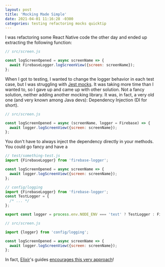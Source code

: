 ```yaml
---
layout: post
title: 'Mocking Made Simple'
date: 2021-04-01 11:16:28 -0300
categories: testing refactoring mocks quicktip
---
```


I was refactoring some React Native code the other day and ended up extracting the following
function:

```js
// src/screen.js

const logScreenOpened = async screenName => {
  await FirebaseLogger.logScreenView({screen: screenName});
};
```

When I got to testing, I wanted to change the logger behavior in each test case, but I was
struggling with [Jest mocks][jest-mocks]. It was taking more time than I wanted to, so I gave up and
came up with other solution. Not a fancy solution, neither adding another mocking library. It was,
in fact, a very old one (and very   known among Java devs): Dependency Injection (DI for short).

```js
// src/screen.js

const logScreenOpened = async (screenName, logger = Firebase) => {
  await logger.logScreenView({screen: screenName});
};
```

You don't have to always inject the dependency directly in your methods. You could go fancy and have a

```js
// test/something-test.js
import {FirebaseLogger} from 'firebase-logger';

const logScreenOpened = async screenName => {
  await logger.logScreenView({screen: screenName});
};
```

```js
// config/logging
import {FirebaseLogger} from 'firebase-logger';
const TestLogger = {
  /* ... */
};

export const logger = process.env.NODE_ENV === 'test' ? TestLogger : FirebaseLogger;
```

```js
// src/screen.js

import {logger} from 'config/logging';

const logScreenOpened = async screenName => {
  await logger.logScreenView({screen: screenName});
};
```

In fact, [Elixir][elixir]'s guides [encourages this very approach][elixir-mocks]!

[jest-mocks]: https://jestjs.io/docs/manual-mocks
[elixir]: https://elixir-lang.org/
[elixir-mocks]: https://elixirschool.com/en/lessons/basics/testing/#test-mocks
